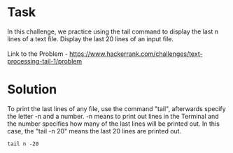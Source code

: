 # Task
In this challenge, we practice using the tail command to display the last n lines of a text file. Display the last 20 lines of an input file. <br>
<br>
Link to the Problem - https://www.hackerrank.com/challenges/text-processing-tail-1/problem

# Solution
To print the last lines of any file, use the command "tail", afterwards specify the letter -n and a number. -n means to print out lines in the Terminal and the number specifies how many of the last lines will be printed out. In this case, the "tail -n 20" means the last 20 lines are printed out.
```
tail n -20
```
